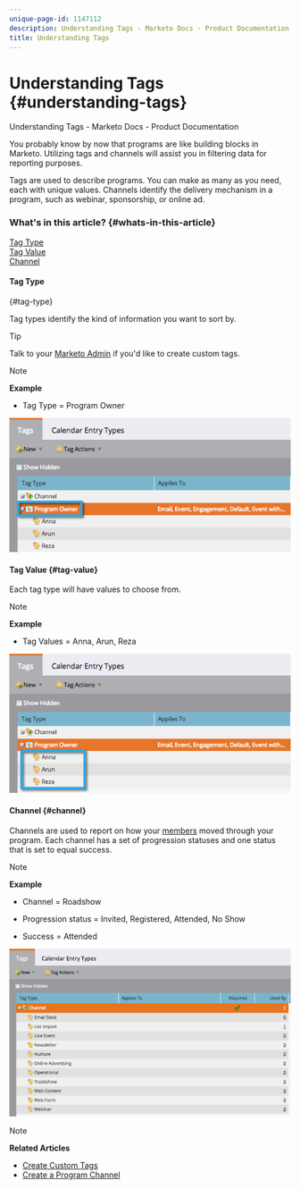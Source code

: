 ```yaml
---
unique-page-id: 1147112
description: Understanding Tags - Marketo Docs - Product Documentation
title: Understanding Tags
---
```


# Understanding Tags {#understanding-tags}

Understanding Tags - Marketo Docs - Product Documentation

You probably know by now that programs are like building blocks in Marketo. Utilizing tags and channels will assist you in filtering data for reporting purposes.

Tags&nbsp;are used to describe programs. You can make as many as you need, each with unique&nbsp;values.&nbsp;Channels identify the delivery mechanism in a program, such as webinar, sponsorship, or online ad.

### What's in this article? {#whats-in-this-article}

[Tag Type](#tag-type)  
[Tag Value](#tag-value)  
[Channel](#channel)

#### Tag Type  
{#tag-type}

Tag types identify the kind of information you want to sort by.

>[!TIP]
>
>Talk to your [Marketo Admin](http://docs.marketo.com/display/DOCS/Create+Custom+Tags) if you'd like to create custom tags.

>[!NOTE]
>
>**Example**
>
>* Tag Type = Program Owner
>

![](assets/image2014-9-17-15-3a12-3a46.png) 

#### Tag Value {#tag-value}

Each tag type will have values to choose from.

>[!NOTE]
>
>**Example**
>
>* Tag Values = Anna, Arun, Reza
>

![](assets/image2014-9-17-15-3a16-3a8.png)  

#### Channel {#channel}

Channels are used to report on how your [members](../../../../product-docs/core-marketo-concepts/programs/creating-programs/understanding-program-membership.md) moved through your program. Each channel has a set of progression statuses and one status that is set to equal success.

>[!NOTE]
>
>**Example**
>
>* Channel = Roadshow
>
>* Progression status = Invited, Registered, Attended, No Show
>* Success = Attended
>

![](assets/image2015-2-5-16-3a57-3a59.png)

>[!NOTE]
>
>**Related Articles**
>
>* [Create Custom Tags](../../../../product-docs/administration/tags/create-custom-tags.md)
>* [Create a Program Channel](../../../../product-docs/administration/tags/create-a-program-channel.md)
>

